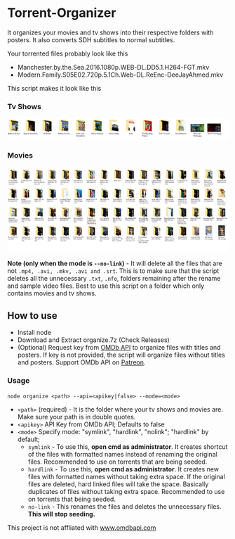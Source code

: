 # Torrent-Organizer

It organizes your movies and tv shows into their respective folders with posters. It also converts SDH subtitles to normal subtitles.

Your torrented files probably look like this
- Manchester.by.the.Sea.2016.1080p.WEB-DL.DD5.1.H264-FGT.mkv
- Modern.Family.S05E02.720p.5.1Ch.Web-DL.ReEnc-DeeJayAhmed.mkv

This script makes it look like this

### Tv Shows
![Tv Shows](./images/tv.PNG)
### Movies
![Movies](./images/movie.PNG)

**Note (only when the mode is `--no-link`)** - It will delete all the files that are not `.mp4, .avi, .mkv, .avi and .srt`. This is to make sure that the script deletes all the unnecessary `.txt`, `.nfo`, folders remaining after the rename and sample video files. Best to use this script on a folder which only contains movies and tv shows.

## How to use
- Install node
- Download and Extract organize.7z (Check Releases)
- (Optional) Request key from [OMDb API](http://omdbapi.com/apikey.aspx) to organize files with titles and posters. If key is not provided, the script will organize files without titles and posters. Support OMDb API on [Patreon](https://www.patreon.com/bePatron?u=5038490).

### Usage
`node organize <path> --api=<apikey|false> --mode=<mode>`
- `<path>` (required) - It is the folder where your tv shows and movies are. Make sure your path is in double quotes.
- `<apikey>` API Key from OMDb API; Defaults to false
- `<mode>` Specify mode: "symlink", "hardlink", "nolink"; "hardlink" by default;
  - `symlink` - To use this, **open cmd as administrator**. It creates shortcut of the files with formatted names instead of renaming the original files. Recommended to use on torrents that are being seeded.
  - `hardlink` - To use this, **open cmd as administrator**. It creates new files with formatted names without taking extra space. If the original files are deleted, hard linked files will take the space. Basically duplicates of files without taking extra space. Recommended to use on torrents that being seeded.
  - `no-link` - This renames the files and deletes the unnecessary files. **This will stop seeding.**

This project is not affliated with www.omdbapi.com
